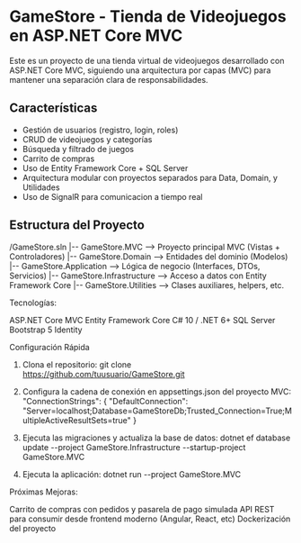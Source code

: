 # GameStore - Tienda de Videojuegos en ASP.NET Core MVC

Este es un proyecto de una tienda virtual de videojuegos desarrollado con ASP.NET Core MVC, siguiendo una arquitectura por capas (MVC) para mantener una separación clara de responsabilidades.

## Características

- Gestión de usuarios (registro, login, roles)
- CRUD de videojuegos y categorías
- Búsqueda y filtrado de juegos
- Carrito de compras
- Uso de Entity Framework Core + SQL Server
- Arquitectura modular con proyectos separados para Data, Domain, y Utilidades
- Uso de SignalR para comunicacion a tiempo real

## Estructura del Proyecto

/GameStore.sln
|-- GameStore.MVC              --> Proyecto principal MVC (Vistas + Controladores)
|-- GameStore.Domain           --> Entidades del dominio (Modelos)
|-- GameStore.Application      --> Lógica de negocio (Interfaces, DTOs, Servicios)
|-- GameStore.Infrastructure   --> Acceso a datos con Entity Framework Core
|-- GameStore.Utilities        --> Clases auxiliares, helpers, etc.

Tecnologías:

ASP.NET Core MVC
Entity Framework Core
C# 10 / .NET 6+
SQL Server
Bootstrap 5
Identity


Configuración Rápida

1. Clona el repositorio:
git clone https://github.com/tuusuario/GameStore.git

2. Configura la cadena de conexión en appsettings.json del proyecto MVC:
"ConnectionStrings": {
  "DefaultConnection": "Server=localhost;Database=GameStoreDb;Trusted_Connection=True;MultipleActiveResultSets=true"
}

3. Ejecuta las migraciones y actualiza la base de datos:
dotnet ef database update --project GameStore.Infrastructure --startup-project GameStore.MVC

4. Ejecuta la aplicación:
dotnet run --project GameStore.MVC

Próximas Mejoras:

Carrito de compras con pedidos y pasarela de pago simulada
API REST para consumir desde frontend moderno (Angular, React, etc)
Dockerización del proyecto
